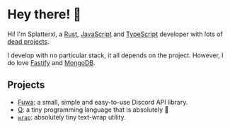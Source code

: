 # Hey there! :wave:

Hi! I'm Splatterxl, a [Rust], [JavaScript] and [TypeScript] developer with lots of [dead projects].

I develop with no particular stack, it all depends on the project. However, I do love [Fastify] and [MongoDB].

## Projects

- [Fuwa]: a small, simple and easy-to-use Discord API library.
- [Q][qlang]: a tiny programming language that is absolutely :shit:
- [`wrap`]: absolutely tiny text-wrap utility.

[rust]: https://rustlang.org
[javascript]: https://nodejs.org
[typescript]: https://typescriptlang.org
[dead projects]: https://github.com/splatterxl?tab=repositories
[fastify]: https://fastify.io
[mongodb]: https://mongodb.org
[fuwa]: https://github.com/FuwaDiscord
[qlang]: https://github.com/splatterxl/qlang
[`wrap`]: https://github.com/splatterxl/wrap
